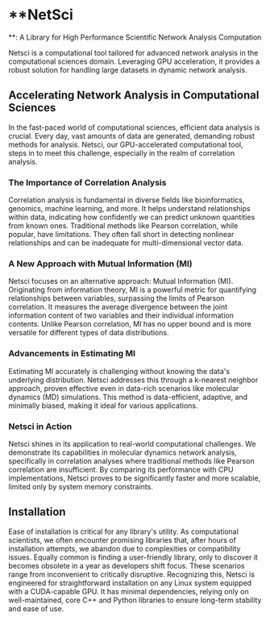# **NetSci
**: A Library for High Performance Scientific Network Analysis Computation

Netsci is a computational tool tailored for advanced network analysis in
the computational sciences domain. Leveraging GPU acceleration, it
provides a robust solution for handling large datasets in dynamic
network analysis.

## Accelerating Network Analysis in Computational Sciences

In the fast-paced world of computational sciences, efficient data
analysis is crucial. Every day, vast amounts of data are generated,
demanding robust methods for analysis. Netsci, our GPU-accelerated
computational tool, steps in to meet this challenge, especially in the
realm of correlation analysis.

### The Importance of Correlation Analysis

Correlation analysis is fundamental in diverse fields like
bioinformatics, genomics, machine learning, and more. It helps
understand relationships within data, indicating how confidently we can
predict unknown quantities from known ones. Traditional methods like
Pearson correlation, while popular, have limitations. They often fall
short in detecting nonlinear relationships and can be inadequate for
multi-dimensional vector data.

### A New Approach with Mutual Information (MI)

Netsci focuses on an alternative approach: Mutual Information (MI).
Originating from information theory, MI is a powerful metric for
quantifying relationships between variables, surpassing the limits of
Pearson correlation. It measures the average divergence between the
joint information content of two variables and their individual
information contents. Unlike Pearson correlation, MI has no upper bound
and is more versatile for different types of data distributions.

### Advancements in Estimating MI

Estimating MI accurately is challenging without knowing the data's
underlying distribution. Netsci addresses this through a k-nearest
neighbor approach, proven effective even in data-rich scenarios like
molecular dynamics (MD) simulations. This method is data-efficient,
adaptive, and minimally biased, making it ideal for various
applications.

### Netsci in Action

Netsci shines in its application to real-world computational challenges.
We demonstrate its capabilities in molecular dynamics network analysis,
specifically in correlation analyses where traditional methods like
Pearson correlation are insufficient. By comparing its performance with
CPU implementations, Netsci proves to be significantly faster and more
scalable, limited only by system memory constraints.

## Installation

Ease of installation is critical for any library's utility. As
computational scientists, we often encounter promising libraries that,
after hours of installation attempts, we abandon due to complexities or
compatibility issues. Equally common is finding a user-friendly library,
only to discover it becomes obsolete in a year as developers shift
focus. These scenarios range from inconvenient to critically disruptive.
Recognizing this, Netsci is engineered for straightforward installation
on any Linux system equipped with a CUDA-capable GPU. It has minimal
dependencies, relying only on well-maintained, core C++ and Python
libraries to ensure long-term stability and ease of use.

```python

```